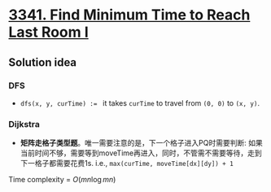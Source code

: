 # [3341. Find Minimum Time to Reach Last Room I](https://leetcode.com/problems/find-minimum-time-to-reach-last-room-i/description/)

## Solution idea
### DFS
- `dfs(x, y, curTime) := ` it takes `curTime` to travel from `(0, 0)` to `(x, y)`.
### Dijkstra
- **矩阵走格子类型题**。唯一需要注意的是，下一个格子进入PQ时需要判断: 如果当前时间不够，需要等到moveTime再进入，同时，不管需不需要等待，走到下一格子都需要花费1s. i.e., `max(curTime, moveTime[dx][dy]) + 1`

Time complexity = $O(mn\log{mn})$